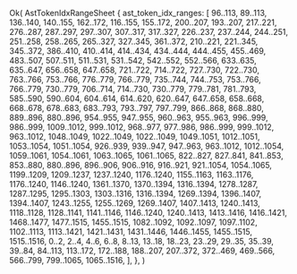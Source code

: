 Ok(
    AstTokenIdxRangeSheet {
        ast_token_idx_ranges: [
            96..113,
            89..113,
            136..140,
            140..155,
            162..172,
            116..155,
            155..172,
            200..207,
            193..207,
            217..221,
            276..287,
            287..297,
            297..307,
            307..317,
            317..327,
            226..237,
            237..244,
            244..251,
            251..258,
            258..265,
            265..327,
            327..345,
            361..372,
            210..221,
            221..345,
            345..372,
            386..410,
            410..414,
            414..434,
            434..444,
            444..455,
            455..469,
            483..507,
            507..511,
            511..531,
            531..542,
            542..552,
            552..566,
            633..635,
            635..647,
            656..658,
            647..658,
            721..722,
            714..722,
            727..730,
            722..730,
            763..766,
            753..766,
            776..779,
            766..779,
            735..744,
            744..753,
            753..766,
            766..779,
            730..779,
            706..714,
            714..730,
            730..779,
            779..781,
            781..793,
            585..590,
            590..604,
            604..614,
            614..620,
            620..647,
            647..658,
            658..668,
            668..678,
            678..683,
            683..793,
            793..797,
            797..799,
            866..868,
            868..880,
            889..896,
            880..896,
            954..955,
            947..955,
            960..963,
            955..963,
            996..999,
            986..999,
            1009..1012,
            999..1012,
            968..977,
            977..986,
            986..999,
            999..1012,
            963..1012,
            1048..1049,
            1022..1049,
            1022..1049,
            1049..1051,
            1012..1051,
            1053..1054,
            1051..1054,
            926..939,
            939..947,
            947..963,
            963..1012,
            1012..1054,
            1059..1061,
            1054..1061,
            1063..1065,
            1061..1065,
            822..827,
            827..841,
            841..853,
            853..880,
            880..896,
            896..906,
            906..916,
            916..921,
            921..1054,
            1054..1065,
            1199..1209,
            1209..1237,
            1237..1240,
            1176..1240,
            1155..1163,
            1163..1176,
            1176..1240,
            1146..1240,
            1361..1370,
            1370..1394,
            1316..1394,
            1278..1287,
            1287..1295,
            1295..1303,
            1303..1316,
            1316..1394,
            1269..1394,
            1396..1407,
            1394..1407,
            1243..1255,
            1255..1269,
            1269..1407,
            1407..1413,
            1240..1413,
            1118..1128,
            1128..1141,
            1141..1146,
            1146..1240,
            1240..1413,
            1413..1416,
            1416..1421,
            1468..1477,
            1477..1515,
            1455..1515,
            1082..1092,
            1092..1097,
            1097..1102,
            1102..1113,
            1113..1421,
            1421..1431,
            1431..1446,
            1446..1455,
            1455..1515,
            1515..1516,
            0..2,
            2..4,
            4..6,
            6..8,
            8..13,
            13..18,
            18..23,
            23..29,
            29..35,
            35..39,
            39..84,
            84..113,
            113..172,
            172..188,
            188..207,
            207..372,
            372..469,
            469..566,
            566..799,
            799..1065,
            1065..1516,
        ],
    },
)
